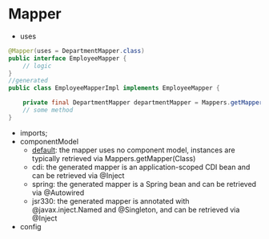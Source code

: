 # Mapper

* uses
```java
@Mapper(uses = DepartmentMapper.class)
public interface EmployeeMapper {
    // logic
}
//generated
public class EmployeeMapperImpl implements EmployeeMapper {

    private final DepartmentMapper departmentMapper = Mappers.getMapper( DepartmentMapper.class );
    // some method
}
```
* imports;
* componentModel
  * <u>default</u>: the mapper uses no component model, instances are typically retrieved via Mappers.getMapper(Class)
  * cdi: the generated mapper is an application-scoped CDI bean and can be retrieved via @Inject
  * spring: the generated mapper is a Spring bean and can be retrieved via @Autowired
  * jsr330: the generated mapper is annotated with @javax.inject.Named and @Singleton, and can be retrieved via @Inject
* config